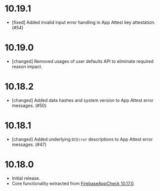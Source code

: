 # 10.19.1
- [fixed] Added invalid input error handling in App Attest key attestation. (#54)

# 10.19.0
- [changed] Removed usages of user defaults API to eliminate required reason impact.

# 10.18.2
- [changed] Added data hashes and system version to App Attest error messages. (#50)

# 10.18.1
- [changed] Added underlying `DCError` descriptions to App Attest error messages. (#47)

# 10.18.0
- Initial release.
- Core functionality extracted from
  [FirebaseAppCheck 10.17.0](https://github.com/firebase/firebase-ios-sdk/tree/10.17.0/FirebaseAppCheck).

